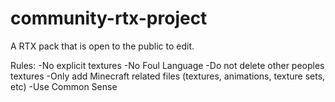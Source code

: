 # community-rtx-project
A RTX pack that is open to the public to edit.

Rules:
-No explicit textures
-No Foul Language
-Do not delete other peoples textures
-Only add Minecraft related files (textures, animations, texture sets, etc)
-Use Common Sense
